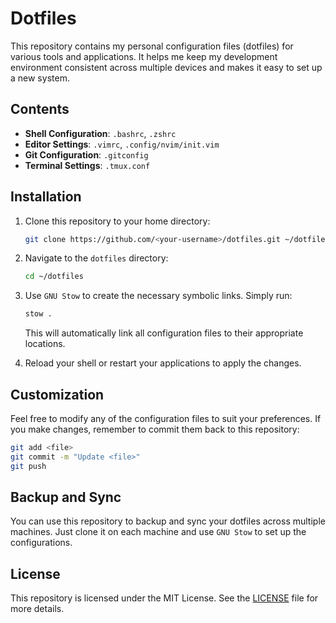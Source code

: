 # Dotfiles

This repository contains my personal configuration files (dotfiles) for various tools and applications. It helps me keep my development environment consistent across multiple devices and makes it easy to set up a new system.

## Contents

- **Shell Configuration**: `.bashrc`, `.zshrc`
- **Editor Settings**: `.vimrc`, `.config/nvim/init.vim`
- **Git Configuration**: `.gitconfig`
- **Terminal Settings**: `.tmux.conf`

## Installation

1. Clone this repository to your home directory:

   ```bash
   git clone https://github.com/<your-username>/dotfiles.git ~/dotfiles
   ```

2. Navigate to the `dotfiles` directory:

   ```bash
   cd ~/dotfiles
   ```

3. Use `GNU Stow` to create the necessary symbolic links. Simply run:

   ```bash
   stow .
   ```

   This will automatically link all configuration files to their appropriate locations.

4. Reload your shell or restart your applications to apply the changes.

## Customization

Feel free to modify any of the configuration files to suit your preferences. If you make changes, remember to commit them back to this repository:

```bash
git add <file>
git commit -m "Update <file>"
git push
```

## Backup and Sync

You can use this repository to backup and sync your dotfiles across multiple machines. Just clone it on each machine and use `GNU Stow` to set up the configurations.

## License

This repository is licensed under the MIT License. See the [LICENSE](LICENSE) file for more details.

